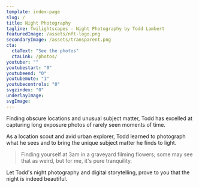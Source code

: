 ```yaml
---
template: index-page
slug: /
title: Night Photography
tagline: Twilightscapes - Night Photography by Todd Lambert
featuredImage: /assets/nft-logo.png
secondaryImage: /assets/transparent.png
cta:
  ctaText: "See the photos"
  ctaLink: /photos/
youtuber: ""
youtubestart: "0"
youtubeend: "0"
youtubemute: "1"
youtubecontrols: "0"
svgzindex: "0"
underlayImage: 
svgImage: 
---
```

Finding obscure locations and unusual subject matter, Todd has excelled at capturing long exposure photos of rarely seen moments of time.

As a location scout and avid urban explorer, Todd learned to photograph what he sees and to bring the unique subject matter he finds to light. 

> Finding yourself at 3am in a graveyard filming flowers; some may see that as weird, but for me, it's pure tranquility.

Let Todd's night photography and digital storytelling, prove to you that the night is indeed beautiful.



<!-- iHxmNzMfDj4 -->